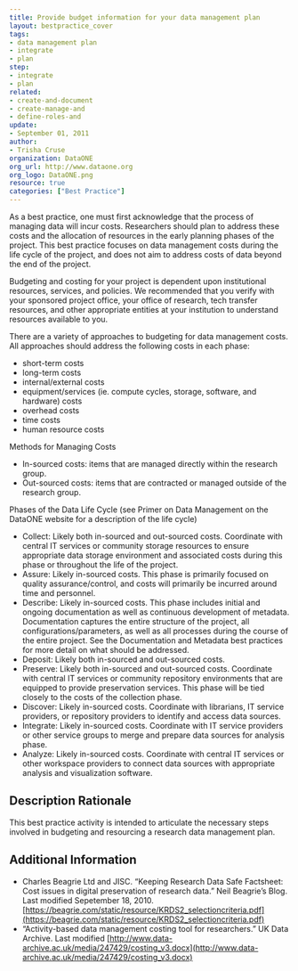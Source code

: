```yaml
---
title: Provide budget information for your data management plan
layout: bestpractice_cover
tags:
- data management plan
- integrate
- plan
step:
- integrate
- plan
related:
- create-and-document
- create-manage-and
- define-roles-and
update:
- September 01, 2011
author:
- Trisha Cruse
organization: DataONE
org_url: http://www.dataone.org
org_logo: DataONE.png
resource: true
categories: ["Best Practice"]
---
```




As a best practice, one must first acknowledge that the process of managing data will incur costs. Researchers should plan to address these costs and the allocation of resources in the early planning phases of the project. This best practice focuses on data management costs during the life cycle of the project, and does not aim to address costs of data beyond the end of the project.

Budgeting and costing for your project is dependent upon institutional resources, services, and policies. We recommended that you verify with your sponsored project office, your office of research, tech transfer resources, and other appropriate entities at your institution to understand resources available to you.

There are a variety of approaches to budgeting for data management costs. All approaches should address the following costs in each phase:
- short-term costs
- long-term costs
- internal/external costs
- equipment/services (ie. compute cycles, storage, software, and hardware) costs
- overhead costs
- time costs
- human resource costs

Methods for Managing Costs
- In-sourced costs: items that are managed directly within the research group.
- Out-sourced costs: items that are contracted or managed outside of the research group.

Phases of the Data Life Cycle (see Primer on Data Management on the DataONE website for a description of the life cycle)
- Collect: Likely both in-sourced and out-sourced costs. Coordinate with central IT services or community storage resources to ensure appropriate data storage environment and associated costs during this phase or throughout the life of the project.
- Assure: Likely in-sourced costs. This phase is primarily focused on quality assurance/control, and costs will primarily be incurred around time and personnel.
- Describe: Likely in-sourced costs. This phase includes initial and ongoing documentation as well as continuous development of metadata. Documentation captures the entire structure of the project, all configurations/parameters, as well as all processes during the course of the entire project. See the Documentation and Metadata best practices for more detail on what should be addressed.
- Deposit: Likely both in-sourced and out-sourced costs.
- Preserve: Likely both in-sourced and out-sourced costs. Coordinate with central IT services or community repository environments that are equipped to provide preservation services. This phase will be tied closely to the costs of the collection phase.
- Discover: Likely in-sourced costs. Coordinate with librarians, IT service providers, or repository providers to identify and access data sources.
- Integrate: Likely in-sourced costs. Coordinate with IT service providers or other service groups to merge and prepare data sources for analysis phase.
- Analyze: Likely in-sourced costs. Coordinate with central IT services or other workspace providers to connect data sources with appropriate analysis and visualization software.

## Description Rationale

This best practice activity is intended to articulate the necessary steps involved in budgeting and resourcing a research data management plan.

## Additional Information

- Charles Beagrie Ltd and JISC. “Keeping Research Data Safe Factsheet: Cost issues in digital preservation of research data.” Neil Beagrie’s Blog. Last modified Sepetember 18, 2010.
[https://beagrie.com/static/resource/KRDS2_selectioncriteria.pdf](https://beagrie.com/static/resource/KRDS2_selectioncriteria.pdf)
- “Activity-based data management costing tool for researchers.” UK Data Archive. Last modified [http://www.data-archive.ac.uk/media/247429/costing_v3.docx](http://www.data-archive.ac.uk/media/247429/costing_v3.docx)
